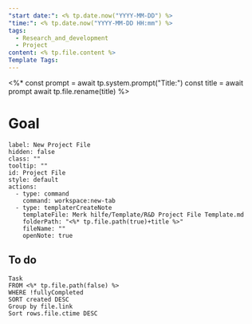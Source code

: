 ```yaml
---
"start date:": <% tp.date.now("YYYY-MM-DD") %>
"time:": <% tp.date.now("YYYY-MM-DD HH:mm") %>
tags:
  - Research_and_development
  - Project
content: <% tp.file.content %>
Template Tags:
---
```

<%*
const prompt = await tp.system.prompt("Title:")
const title = await prompt
await tp.file.rename(title)
%>

# Goal

```meta-bind-button
label: New Project File
hidden: false
class: ""
tooltip: ""
id: Project File
style: default
actions:
  - type: command
    command: workspace:new-tab
  - type: templaterCreateNote
    templateFile: Merk hilfe/Template/R&D Project File Template.md
    folderPath: "<%* tp.file.path(true)+title %>"
    fileName: ""
    openNote: true

```

## To do


```dataview
Task
FROM <%* tp.file.path(false) %>
WHERE !fullyCompleted
SORT created DESC
Group by file.link
Sort rows.file.ctime DESC
```
